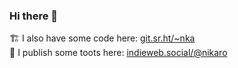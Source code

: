 ### Hi there 👋

🏗️ I also have some code here: [git.sr.ht/~nka](https://git.sr.ht/~nka) \
🐘 I publish some toots here: <a rel="me" href="https://indieweb.social/@nikaro">indieweb.social/@nikaro</a>
